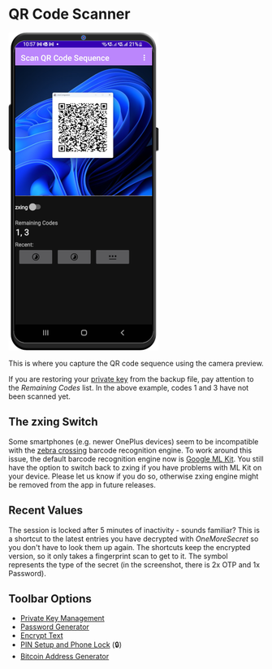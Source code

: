 # QR Code Scanner
![QR Code Scanner](/readme_images/scan2.png)

This is where you capture the QR code sequence using the camera preview. 

If you are restoring your [private key](./key_import.md) from the backup file, pay attention to the *Remaining Codes* list. In the above example, codes 1 and 3 have not been scanned yet.

## The zxing Switch
Some smartphones (e.g. newer OnePlus devices) seem to be incompatible with the [zebra crossing](https://github.com/zxing/zxing) barcode recognition engine. To work around this issue, the default barcode recognition engine now is [Google ML Kit](https://developers.google.com/ml-kit). You still have the option to switch back to zxing if you have problems with ML Kit on your device. Please let us know if you do so, otherwise zxing engine might be removed from the app in future releases. 

## Recent Values
The session is locked after 5 minutes of inactivity - sounds familiar? This is a shortcut to the latest entries you have decrypted with *OneMoreSecret* so you don't have to look them up again. The shortcuts keep the encrypted version, so it only takes a fingerprint scan to get to it. The symbol represents the type of the secret (in the screenshot, there is 2x OTP and 1x Password).

## Toolbar Options
- [Private Key Management](key_management.md)
- [Password Generator](password_generator.md)
- [Encrypt Text](encrypt_text.md)
- [PIN Setup and Phone Lock](pin_setup.md) (🔒)
- [Bitcoin Address Generator](crypto_address_generator.md)